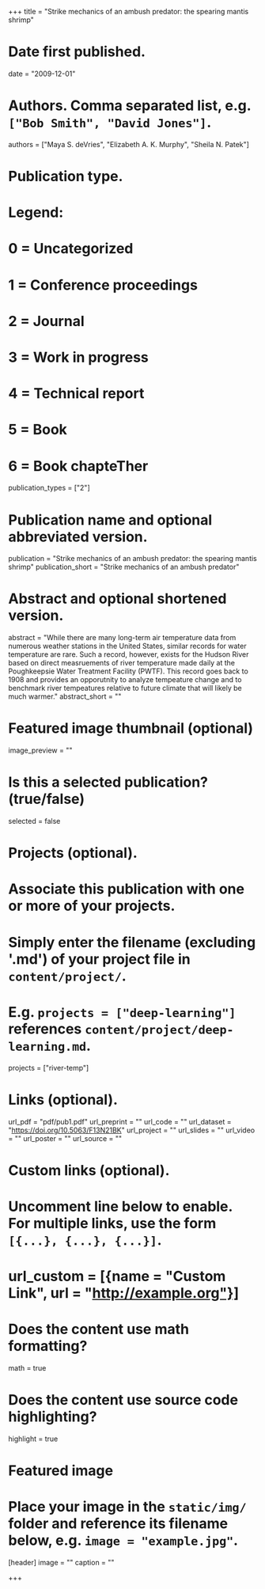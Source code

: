 +++
title = "Strike mechanics of an ambush predator: the spearing mantis shrimp"

# Date first published.
date = "2009-12-01"

# Authors. Comma separated list, e.g. `["Bob Smith", "David Jones"]`.
authors = ["Maya S. deVries", "Elizabeth A. K. Murphy", "Sheila N. Patek"]

# Publication type.
# Legend:
# 0 = Uncategorized
# 1 = Conference proceedings
# 2 = Journal
# 3 = Work in progress
# 4 = Technical report
# 5 = Book
# 6 = Book chapteTher
publication_types = ["2"]

# Publication name and optional abbreviated version.
publication = "Strike mechanics of an ambush predator: the spearing mantis shrimp"
publication_short = "Strike mechanics of an ambush predator"

# Abstract and optional shortened version.
abstract = "While there are many long-term air temperature data from numerous weather stations in the United States, similar records for water temperature are rare. Such a record, however, exists for the Hudson River based on direct measruements of river temperature made daily at the Poughkeepsie Water Treatment Facility (PWTF). This record goes back to 1908 and provides an opporutnity to analyze tempeature change and to benchmark river tempeatures relative to future climate that will likely be much warmer."
abstract_short = ""

# Featured image thumbnail (optional)
image_preview = ""

# Is this a selected publication? (true/false)
selected = false

# Projects (optional).
#   Associate this publication with one or more of your projects.
#   Simply enter the filename (excluding '.md') of your project file in `content/project/`.
#   E.g. `projects = ["deep-learning"]` references `content/project/deep-learning.md`.
projects = ["river-temp"]

# Links (optional).
url_pdf = "pdf/pub1.pdf"
url_preprint = ""
url_code = ""
url_dataset = "https://doi.org/10.5063/F13N21BK"
url_project = ""
url_slides = ""
url_video = ""
url_poster = ""
url_source = ""

# Custom links (optional).
#   Uncomment line below to enable. For multiple links, use the form `[{...}, {...}, {...}]`.
# url_custom = [{name = "Custom Link", url = "http://example.org"}]

# Does the content use math formatting?
math = true

# Does the content use source code highlighting?
highlight = true

# Featured image
# Place your image in the `static/img/` folder and reference its filename below, e.g. `image = "example.jpg"`.
[header]
image = ""
caption = ""

+++
